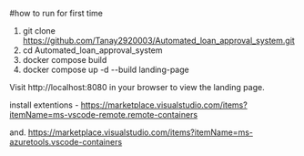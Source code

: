 #how to run for first time 
1. git clone https://github.com/Tanay2920003/Automated_loan_approval_system.git
2. cd Automated_loan_approval_system
3. docker compose build
4. docker compose up -d --build landing-page




Visit http://localhost:8080 in your browser to view the landing page.


install extentions - https://marketplace.visualstudio.com/items?itemName=ms-vscode-remote.remote-containers

and. https://marketplace.visualstudio.com/items?itemName=ms-azuretools.vscode-containers

